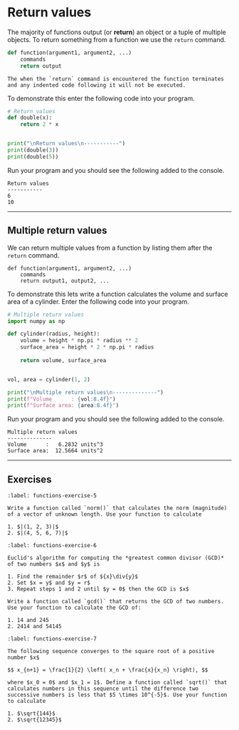 # Return values

The majority of functions output (or **return**) an object or a tuple of multiple objects. To return something from a function we use the `return` command.

```python
def function(argument1, argument2, ...)
    commands
    return output
```

```{important}
The when the `return` command is encountered the function terminates and any indented code following it will not be executed. 
```

To demonstrate this enter the following code into your program.

```python
# Return values
def double(x):
    return 2 * x


print("\nReturn values\n-----------")
print(double(3))
print(double(5))
```

Run your program and you should see the following added to the console.

```text
Return values
-----------
6
10
```

---

## Multiple return values

We can return multiple values from a function by listing them after the `return` command.

```text
def function(argument1, argument2, ...)
    commands
    return output1, output2, ...
```

To demonstrate this lets write a function calculates the volume and surface area of a cylinder. Enter the following code into your program.

```python
# Multiple return values
import numpy as np

def cylinder(radius, height):
    volume = height * np.pi * radius ** 2
    surface_area = height * 2 * np.pi * radius
    
    return volume, surface_area


vol, area = cylinder(1, 2)

print("\nMultiple return values\n--------------")
print(f"Volume      : {vol:8.4f}")
print(f"Surface area: {area:8.4f}")
```

Run your program and you should see the following added to the console.

```text
Multiple return values
--------------
Volume      :   6.2832 units^3
Surface area:  12.5664 units^2
```

---

## Exercises

```{exercise}
:label: functions-exercise-5

Write a function called `norm()` that calculates the norm (magnitude) of a vector of unknown length. Use your function to calculate

1. $|(1, 2, 3)|$
2. $|(4, 5, 6, 7)|$

```

```{exercise}
:label: functions-exercise-6

Euclid's algorithm for computing the *greatest common divisor (GCD)* of two numbers $x$ and $y$ is

1. Find the remainder $r$ of ${x}\div{y}$
2. Set $x = y$ and $y = r$
3. Repeat steps 1 and 2 until $y = 0$ then the GCD is $x$

Write a function called `gcd()` that returns the GCD of two numbers. Use your function to calculate the GCD of:

1. 14 and 245
2. 2414 and 54145
```

```{exercise}
:label: functions-exercise-7

The following sequence converges to the square root of a positive number $x$

$$ x_{n+1} = \frac{1}{2} \left( x_n + \frac{x}{x_n} \right), $$

where $x_0 = 0$ and $x_1 = 1$. Define a function called `sqrt()` that calculates numbers in this sequence until the difference two successive numbers is less that $5 \times 10^{-5}$. Use your function to calculate

1. $\sqrt{144}$
2. $\sqrt{12345}$
```